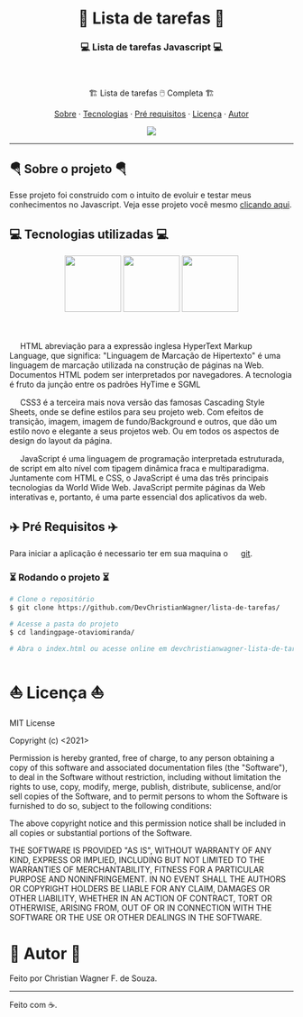 <h1 align="center">🧭 Lista de tarefas 🧭</h1>

<h3 align="center">
    💻 Lista de tarefas Javascript 💻 </br></br></br>
</h3>


<p align="center">🏗️ Lista de tarefas 🖱️ Completa 🏗️</p> 

<p align="center">
  <a href="#sobre">Sobre</a> ·
  <a href="#tecnologias">Tecnologias</a> ·
  <a href="#pre-req">Pré requisitos</a> ·
  <a href="#licença">Licença</a> ·
  <a href="#autor">Autor</a>
</p>

<div align="center">
    <img src="https://cdn.discordapp.com/attachments/857822189390135296/989475984338198568/lista-de-tarefas.gif"/>
</div>

---

<div id="sobre"></div>

<h2> 🪂 Sobre o projeto 🪂 </h2>

Esse projeto foi construido com o intuito de evoluir e testar meus conhecimentos no Javascript. Veja esse projeto você mesmo [clicando aqui](https://devchristianwagner-lista-de-tarefas.netlify.app/).



<div id="tecnologias"></div>

<h2>💻 Tecnologias utilizadas 💻</h2>

<div align="center">
   <img src="https://cdn.jsdelivr.net/gh/devicons/devicon/icons/javascript/javascript-original.svg" width="100px"/>
   
   <img src="https://cdn.jsdelivr.net/gh/devicons/devicon/icons/html5/html5-original.svg" width="100px" />

   <img src="https://cdn.jsdelivr.net/gh/devicons/devicon/icons/css3/css3-original.svg" width="100px" />
</div> </br></br>

<img src="https://cdn.jsdelivr.net/gh/devicons/devicon/icons/html5/html5-original.svg" width="15px" /> HTML abreviação para a expressão inglesa HyperText Markup Language, que significa: "Linguagem de Marcação de Hipertexto" é uma linguagem de marcação utilizada na construção de páginas na Web. Documentos HTML podem ser interpretados por navegadores. A tecnologia é fruto da junção entre os padrões HyTime e SGML

<img src="https://cdn.jsdelivr.net/gh/devicons/devicon/icons/css3/css3-original.svg" width="15px" /> CSS3 é a terceira mais nova versão das famosas Cascading Style Sheets, onde se define estilos para seu projeto web. Com efeitos de transição, imagem, imagem de fundo/Background e outros, que dão um estilo novo e elegante a seus projetos web. Ou em todos os aspectos de design do layout da página.

<img src="https://cdn.jsdelivr.net/gh/devicons/devicon/icons/javascript/javascript-original.svg" width="15px"/> JavaScript é uma linguagem de programação interpretada estruturada, de script em alto nível com tipagem dinâmica fraca e multiparadigma. Juntamente com HTML e CSS, o JavaScript é uma das três principais tecnologias da World Wide Web. JavaScript permite páginas da Web interativas e, portanto, é uma parte essencial dos aplicativos da web. 
<div id="pre-req"></div>

<h2>✈️ Pré Requisitos ✈️</h2>

Para iniciar a aplicação é necessario ter em sua maquina  o  <img src="https://cdn.jsdelivr.net/gh/devicons/devicon/icons/git/git-original.svg" width="15px" /> [git](https://git-scm.com/).

### ⏳ Rodando o projeto ⏳

```bash 
# Clone o repositório
$ git clone https://github.com/DevChristianWagner/lista-de-tarefas/

# Acesse a pasta do projeto
$ cd landingpage-otaviomiranda/

# Abra o index.html ou acesse online em devchristianwagner-lista-de-tarefas.bnetlify.app

```


<div id="licença"></div>

<h1>⛵ Licença ⛵</h1>

MIT License

Copyright (c) <2021> <Christian Wagner F. de Souza>

Permission is hereby granted, free of charge, to any person obtaining a copy
of this software and associated documentation files (the "Software"), to deal
in the Software without restriction, including without limitation the rights
to use, copy, modify, merge, publish, distribute, sublicense, and/or sell
copies of the Software, and to permit persons to whom the Software is
furnished to do so, subject to the following conditions:

The above copyright notice and this permission notice shall be included in all
copies or substantial portions of the Software.

THE SOFTWARE IS PROVIDED "AS IS", WITHOUT WARRANTY OF ANY KIND, EXPRESS OR
IMPLIED, INCLUDING BUT NOT LIMITED TO THE WARRANTIES OF MERCHANTABILITY,
FITNESS FOR A PARTICULAR PURPOSE AND NONINFRINGEMENT. IN NO EVENT SHALL THE
AUTHORS OR COPYRIGHT HOLDERS BE LIABLE FOR ANY CLAIM, DAMAGES OR OTHER
LIABILITY, WHETHER IN AN ACTION OF CONTRACT, TORT OR OTHERWISE, ARISING FROM,
OUT OF OR IN CONNECTION WITH THE SOFTWARE OR THE USE OR OTHER DEALINGS IN THE
SOFTWARE.


<div id="autor"></div>

<h1>🚀 Autor 🚀</h1>

Feito por Christian Wagner F. de Souza.

---

Feito com ☕. 
